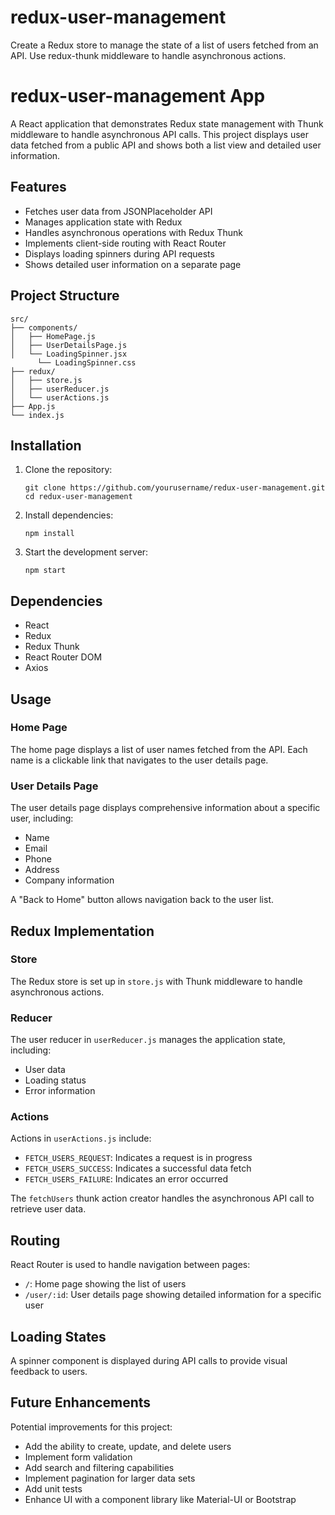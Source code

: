 # redux-user-management
Create a Redux store to manage the state of a list of users fetched from an API. Use redux-thunk middleware to handle asynchronous actions.

# redux-user-management App

A React application that demonstrates Redux state management with Thunk middleware to handle asynchronous API calls. This project displays user data fetched from a public API and shows both a list view and detailed user information.

## Features

- Fetches user data from JSONPlaceholder API
- Manages application state with Redux
- Handles asynchronous operations with Redux Thunk
- Implements client-side routing with React Router
- Displays loading spinners during API requests
- Shows detailed user information on a separate page

## Project Structure

```
src/
├── components/
│   ├── HomePage.js
│   ├── UserDetailsPage.js
│   └── LoadingSpinner.jsx
      └── LoadingSpinner.css
├── redux/
│   ├── store.js
│   ├── userReducer.js
│   └── userActions.js
├── App.js
└── index.js
```

## Installation

1. Clone the repository:
   ```
   git clone https://github.com/yourusername/redux-user-management.git
   cd redux-user-management
   ```

2. Install dependencies:
   ```
   npm install
   ```

3. Start the development server:
   ```
   npm start
   ```

## Dependencies

- React
- Redux
- Redux Thunk
- React Router DOM
- Axios

## Usage

### Home Page

The home page displays a list of user names fetched from the API. Each name is a clickable link that navigates to the user details page.

### User Details Page

The user details page displays comprehensive information about a specific user, including:
- Name
- Email
- Phone
- Address
- Company information

A "Back to Home" button allows navigation back to the user list.

## Redux Implementation

### Store

The Redux store is set up in `store.js` with Thunk middleware to handle asynchronous actions.

### Reducer

The user reducer in `userReducer.js` manages the application state, including:
- User data
- Loading status
- Error information

### Actions

Actions in `userActions.js` include:
- `FETCH_USERS_REQUEST`: Indicates a request is in progress
- `FETCH_USERS_SUCCESS`: Indicates a successful data fetch
- `FETCH_USERS_FAILURE`: Indicates an error occurred

The `fetchUsers` thunk action creator handles the asynchronous API call to retrieve user data.

## Routing

React Router is used to handle navigation between pages:
- `/`: Home page showing the list of users
- `/user/:id`: User details page showing detailed information for a specific user

## Loading States

A spinner component is displayed during API calls to provide visual feedback to users.

## Future Enhancements

Potential improvements for this project:
- Add the ability to create, update, and delete users
- Implement form validation
- Add search and filtering capabilities
- Implement pagination for larger data sets
- Add unit tests
- Enhance UI with a component library like Material-UI or Bootstrap

